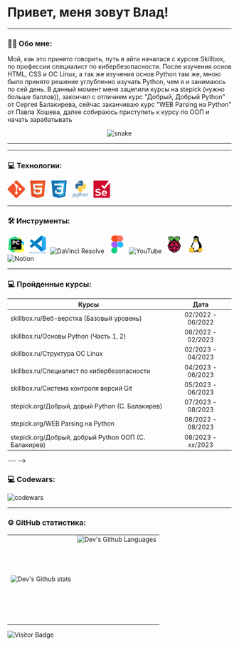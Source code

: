 
# Привет, меня зовут Влад!

---

### :man_technologist: Обо мне:

Мой, как это принято говорить, путь в айти началася с курсов Skillbox, по профессии специалист по кибербезопасности. После изучения основ HTML, CSS и ОС Linux, а так же изучения основ Python там же, мною было принято решение углубленно изучать Python, чем я и занимаюсь по сей день. В данный момент меня зацепили курсы на stepick (нужно больше баллов)), закончил с отличием курс "Добрый, Добрый Python" от Сергея Балакирева, сейчас заканчиваю курс "WEB Parsing на Python" от Павла Хошева, далее собираюсь приступить к курсу по ООП и начать зарабатывать 

<p align="center">
 <img width="600" src="https://github.com/FilimonovAlexey/FilimonovAlexey/blob/main/assets/github-snake.svg" alt="snake"/>
</p>

---

---

### 💻 Технологии:

<div>
  <img src="https://github.com/devicons/devicon/blob/master/icons/git/git-original.svg" title="git" alt="git" width="40" height="40"/>&nbsp
  <img src="https://github.com/devicons/devicon/blob/master/icons/html5/html5-original.svg" title="html5" alt="html5" width="40" height="40"/>&nbsp
  <img src="https://github.com/devicons/devicon/blob/master/icons/css3/css3-original.svg" title="css" alt="css" width="40" height="40"/>&nbsp
  <img src="https://github.com/devicons/devicon/blob/master/icons/python/python-original-wordmark.svg" title="python" alt="python" width="40" height="40"/>&nbsp
  <img src="https://github.com/devicons/devicon/blob/master/icons/selenium/selenium-original.svg" title="selenium" alt="selenium" width="40" height="40"/>&nbsp
  
  
</div>

---

### 🛠 Инструменты:

<div>
  <img src="https://github.com/devicons/devicon/blob/master/icons/pycharm/pycharm-original.svg" title="pycharm" alt="pycharm" width="40" height="40"/>&nbsp;
   <img src="https://github.com/devicons/devicon/blob/master/icons/vscode/vscode-original-wordmark.svg" title="canva" alt="canva" width="40" height="40"/>&nbsp;
  <img src="https://upload.wikimedia.org/wikipedia/commons/9/90/DaVinci_Resolve_17_logo.svg" title="DaVinci Resolve" alt="DaVinci Resolve" width="40" height="40"/>&nbsp;
  <img src="https://github.com/devicons/devicon/blob/master/icons/figma/figma-original.svg" title="figma" alt="figma" width="40" height="40"/>&nbsp;
  <img src="https://upload.wikimedia.org/wikipedia/commons/9/9e/YouTube_Logo_%282013-2017%29.svg" title="YouTube" alt="YouTube" width="40" height="40"/>&nbsp;
  <img src="https://github.com/devicons/devicon/blob/master/icons/raspberrypi/raspberrypi-original.svg" title="raspberrypi" alt="raspberrypi" width="40" height="40"/>&nbsp;
  <img src="https://github.com/devicons/devicon/blob/master/icons/linux/linux-original.svg" title="linux" alt="linux" width="40" height="40"/>&nbsp;
  <img src="https://upload.wikimedia.org/wikipedia/commons/e/e9/Notion-logo.svg" title="Notion" alt="Notion" width="40" height="40"/>&nbsp;
</div>

---

### 💻 Пройденные курсы:

| Курсы                                                           | Дата              |
| ----------------------------------------------------------------| :---------------: |
| skillbox.ru/Веб-верстка (Базовый уровень)                       | 02/2022 - 06/2022 |
| skillbox.ru/Основы Python (Часть 1, 2)                          | 08/2022 - 02/2023 |
| skillbox.ru/Структура ОС Linux                                  | 02/2023 - 04/2023 |
| skillbox.ru/Специалист по кибербезопасности                     | 04/2023 - 06/2023 |
| skillbox.ru/Система контроля версий Git                         | 05/2023 - 06/2023 |
| stepick.org/Добрый, дорый Python (C. Балакирев)                 | 07/2023 - 08/2023 |
| stepick.org/WEB Parsing на Python                               | 08/2022 - 08/2023 |
| stepick.org/Добрый, добрый Python ООП (С. Балакирев)            | 08/2023 - xx/2023 |

--- -->

### 💻 Codewars:

![codewars](https://www.codewars.com/users/spac3orange/badges/large)

---

### ⚙️ GitHub статистика:

<table>
  <tr>
    <td>
      <img align="left" src="http://github-readme-streak-stats.herokuapp.com?user=spac3orange&theme=great-gatsby" alt="Dev's Github stats" />
    </td>
    <td>
      <img height="195px" align="right" alt="Dev's Github Languages" src="https://github-readme-stats-sigma-five.vercel.app/api/top-langs/?username=spac3orange&layout=donut&theme=vision-friendly-dark" />
    </td>
  </tr>
</table>

![Visitor Badge](https://visitor-badge.laobi.icu/badge?page_id=spac3orange)
